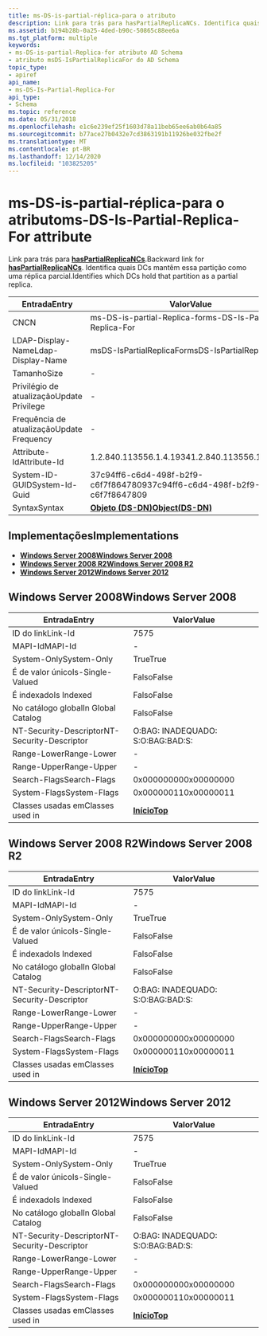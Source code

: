 ```yaml
---
title: ms-DS-is-partial-réplica-para o atributo
description: Link para trás para hasPartialReplicaNCs. Identifica quais DCs mantêm essa partição como uma réplica parcial.
ms.assetid: b194b28b-0a25-4ded-b90c-50865c88ee6a
ms.tgt_platform: multiple
keywords:
- ms-DS-is-partial-Replica-for atributo AD Schema
- atributo msDS-IsPartialReplicaFor do AD Schema
topic_type:
- apiref
api_name:
- ms-DS-Is-Partial-Replica-For
api_type:
- Schema
ms.topic: reference
ms.date: 05/31/2018
ms.openlocfilehash: e1c6e239ef25f1603d78a11beb65ee6ab0b64a85
ms.sourcegitcommit: b77ace27b0432e7cd3863191b11926be032fbe2f
ms.translationtype: MT
ms.contentlocale: pt-BR
ms.lasthandoff: 12/14/2020
ms.locfileid: "103825205"
---
```

# <a name="ms-ds-is-partial-replica-for-attribute"></a><span data-ttu-id="59843-106">ms-DS-is-partial-réplica-para o atributo</span><span class="sxs-lookup"><span data-stu-id="59843-106">ms-DS-Is-Partial-Replica-For attribute</span></span>

<span data-ttu-id="59843-107">Link para trás para [**hasPartialReplicaNCs**](a-haspartialreplicancs.md).</span><span class="sxs-lookup"><span data-stu-id="59843-107">Backward link for [**hasPartialReplicaNCs**](a-haspartialreplicancs.md).</span></span> <span data-ttu-id="59843-108">Identifica quais DCs mantêm essa partição como uma réplica parcial.</span><span class="sxs-lookup"><span data-stu-id="59843-108">Identifies which DCs hold that partition as a partial replica.</span></span>



| <span data-ttu-id="59843-109">Entrada</span><span class="sxs-lookup"><span data-stu-id="59843-109">Entry</span></span> | <span data-ttu-id="59843-110">Valor</span><span class="sxs-lookup"><span data-stu-id="59843-110">Value</span></span> |
|-------------------|-----------------------------------------|
| <span data-ttu-id="59843-111">CN</span><span class="sxs-lookup"><span data-stu-id="59843-111">CN</span></span>                | <span data-ttu-id="59843-112">ms-DS-is-partial-Replica-for</span><span class="sxs-lookup"><span data-stu-id="59843-112">ms-DS-Is-Partial-Replica-For</span></span>            |
| <span data-ttu-id="59843-113">LDAP-Display-Name</span><span class="sxs-lookup"><span data-stu-id="59843-113">Ldap-Display-Name</span></span> | <span data-ttu-id="59843-114">msDS-IsPartialReplicaFor</span><span class="sxs-lookup"><span data-stu-id="59843-114">msDS-IsPartialReplicaFor</span></span>                |
| <span data-ttu-id="59843-115">Tamanho</span><span class="sxs-lookup"><span data-stu-id="59843-115">Size</span></span>              | \-                                      |
| <span data-ttu-id="59843-116">Privilégio de atualização</span><span class="sxs-lookup"><span data-stu-id="59843-116">Update Privilege</span></span>  | \-                                      |
| <span data-ttu-id="59843-117">Frequência de atualização</span><span class="sxs-lookup"><span data-stu-id="59843-117">Update Frequency</span></span>  | \-                                      |
| <span data-ttu-id="59843-118">Attribute-Id</span><span class="sxs-lookup"><span data-stu-id="59843-118">Attribute-Id</span></span>      | <span data-ttu-id="59843-119">1.2.840.113556.1.4.1934</span><span class="sxs-lookup"><span data-stu-id="59843-119">1.2.840.113556.1.4.1934</span></span>                 |
| <span data-ttu-id="59843-120">System-ID-GUID</span><span class="sxs-lookup"><span data-stu-id="59843-120">System-Id-Guid</span></span>    | <span data-ttu-id="59843-121">37c94ff6-c6d4-498f-b2f9-c6f7f8647809</span><span class="sxs-lookup"><span data-stu-id="59843-121">37c94ff6-c6d4-498f-b2f9-c6f7f8647809</span></span>    |
| <span data-ttu-id="59843-122">Syntax</span><span class="sxs-lookup"><span data-stu-id="59843-122">Syntax</span></span>            | [<span data-ttu-id="59843-123">**Objeto (DS-DN)**</span><span class="sxs-lookup"><span data-stu-id="59843-123">**Object(DS-DN)**</span></span>](s-object-ds-dn.md) |



## <a name="implementations"></a><span data-ttu-id="59843-124">Implementações</span><span class="sxs-lookup"><span data-stu-id="59843-124">Implementations</span></span>

-   [<span data-ttu-id="59843-125">**Windows Server 2008**</span><span class="sxs-lookup"><span data-stu-id="59843-125">**Windows Server 2008**</span></span>](#windows-server-2008)
-   [<span data-ttu-id="59843-126">**Windows Server 2008 R2**</span><span class="sxs-lookup"><span data-stu-id="59843-126">**Windows Server 2008 R2**</span></span>](#windows-server-2008-r2)
-   [<span data-ttu-id="59843-127">**Windows Server 2012**</span><span class="sxs-lookup"><span data-stu-id="59843-127">**Windows Server 2012**</span></span>](#windows-server-2012)

## <a name="windows-server-2008"></a><span data-ttu-id="59843-128">Windows Server 2008</span><span class="sxs-lookup"><span data-stu-id="59843-128">Windows Server 2008</span></span>



| <span data-ttu-id="59843-129">Entrada</span><span class="sxs-lookup"><span data-stu-id="59843-129">Entry</span></span> | <span data-ttu-id="59843-130">Valor</span><span class="sxs-lookup"><span data-stu-id="59843-130">Value</span></span> |
|------------------------|---------------------------------|
| <span data-ttu-id="59843-131">ID do link</span><span class="sxs-lookup"><span data-stu-id="59843-131">Link-Id</span></span>                | <span data-ttu-id="59843-132">75</span><span class="sxs-lookup"><span data-stu-id="59843-132">75</span></span>                              |
| <span data-ttu-id="59843-133">MAPI-Id</span><span class="sxs-lookup"><span data-stu-id="59843-133">MAPI-Id</span></span>                | \-                              |
| <span data-ttu-id="59843-134">System-Only</span><span class="sxs-lookup"><span data-stu-id="59843-134">System-Only</span></span>            | <span data-ttu-id="59843-135">True</span><span class="sxs-lookup"><span data-stu-id="59843-135">True</span></span>                            |
| <span data-ttu-id="59843-136">É de valor único</span><span class="sxs-lookup"><span data-stu-id="59843-136">Is-Single-Valued</span></span>       | <span data-ttu-id="59843-137">Falso</span><span class="sxs-lookup"><span data-stu-id="59843-137">False</span></span>                           |
| <span data-ttu-id="59843-138">É indexado</span><span class="sxs-lookup"><span data-stu-id="59843-138">Is Indexed</span></span>             | <span data-ttu-id="59843-139">Falso</span><span class="sxs-lookup"><span data-stu-id="59843-139">False</span></span>                           |
| <span data-ttu-id="59843-140">No catálogo global</span><span class="sxs-lookup"><span data-stu-id="59843-140">In Global Catalog</span></span>      | <span data-ttu-id="59843-141">Falso</span><span class="sxs-lookup"><span data-stu-id="59843-141">False</span></span>                           |
| <span data-ttu-id="59843-142">NT-Security-Descriptor</span><span class="sxs-lookup"><span data-stu-id="59843-142">NT-Security-Descriptor</span></span> | <span data-ttu-id="59843-143">O:BAG: INADEQUADO: S:</span><span class="sxs-lookup"><span data-stu-id="59843-143">O:BAG:BAD:S:</span></span>                    |
| <span data-ttu-id="59843-144">Range-Lower</span><span class="sxs-lookup"><span data-stu-id="59843-144">Range-Lower</span></span>            | \-                              |
| <span data-ttu-id="59843-145">Range-Upper</span><span class="sxs-lookup"><span data-stu-id="59843-145">Range-Upper</span></span>            | \-                              |
| <span data-ttu-id="59843-146">Search-Flags</span><span class="sxs-lookup"><span data-stu-id="59843-146">Search-Flags</span></span>           | <span data-ttu-id="59843-147">0x00000000</span><span class="sxs-lookup"><span data-stu-id="59843-147">0x00000000</span></span>                      |
| <span data-ttu-id="59843-148">System-Flags</span><span class="sxs-lookup"><span data-stu-id="59843-148">System-Flags</span></span>           | <span data-ttu-id="59843-149">0x00000011</span><span class="sxs-lookup"><span data-stu-id="59843-149">0x00000011</span></span>                      |
| <span data-ttu-id="59843-150">Classes usadas em</span><span class="sxs-lookup"><span data-stu-id="59843-150">Classes used in</span></span>        | [<span data-ttu-id="59843-151">**Início**</span><span class="sxs-lookup"><span data-stu-id="59843-151">**Top**</span></span>](c-top.md)<br/> |



## <a name="windows-server-2008-r2"></a><span data-ttu-id="59843-152">Windows Server 2008 R2</span><span class="sxs-lookup"><span data-stu-id="59843-152">Windows Server 2008 R2</span></span>



| <span data-ttu-id="59843-153">Entrada</span><span class="sxs-lookup"><span data-stu-id="59843-153">Entry</span></span> | <span data-ttu-id="59843-154">Valor</span><span class="sxs-lookup"><span data-stu-id="59843-154">Value</span></span> |
|------------------------|---------------------------------|
| <span data-ttu-id="59843-155">ID do link</span><span class="sxs-lookup"><span data-stu-id="59843-155">Link-Id</span></span>                | <span data-ttu-id="59843-156">75</span><span class="sxs-lookup"><span data-stu-id="59843-156">75</span></span>                              |
| <span data-ttu-id="59843-157">MAPI-Id</span><span class="sxs-lookup"><span data-stu-id="59843-157">MAPI-Id</span></span>                | \-                              |
| <span data-ttu-id="59843-158">System-Only</span><span class="sxs-lookup"><span data-stu-id="59843-158">System-Only</span></span>            | <span data-ttu-id="59843-159">True</span><span class="sxs-lookup"><span data-stu-id="59843-159">True</span></span>                            |
| <span data-ttu-id="59843-160">É de valor único</span><span class="sxs-lookup"><span data-stu-id="59843-160">Is-Single-Valued</span></span>       | <span data-ttu-id="59843-161">Falso</span><span class="sxs-lookup"><span data-stu-id="59843-161">False</span></span>                           |
| <span data-ttu-id="59843-162">É indexado</span><span class="sxs-lookup"><span data-stu-id="59843-162">Is Indexed</span></span>             | <span data-ttu-id="59843-163">Falso</span><span class="sxs-lookup"><span data-stu-id="59843-163">False</span></span>                           |
| <span data-ttu-id="59843-164">No catálogo global</span><span class="sxs-lookup"><span data-stu-id="59843-164">In Global Catalog</span></span>      | <span data-ttu-id="59843-165">Falso</span><span class="sxs-lookup"><span data-stu-id="59843-165">False</span></span>                           |
| <span data-ttu-id="59843-166">NT-Security-Descriptor</span><span class="sxs-lookup"><span data-stu-id="59843-166">NT-Security-Descriptor</span></span> | <span data-ttu-id="59843-167">O:BAG: INADEQUADO: S:</span><span class="sxs-lookup"><span data-stu-id="59843-167">O:BAG:BAD:S:</span></span>                    |
| <span data-ttu-id="59843-168">Range-Lower</span><span class="sxs-lookup"><span data-stu-id="59843-168">Range-Lower</span></span>            | \-                              |
| <span data-ttu-id="59843-169">Range-Upper</span><span class="sxs-lookup"><span data-stu-id="59843-169">Range-Upper</span></span>            | \-                              |
| <span data-ttu-id="59843-170">Search-Flags</span><span class="sxs-lookup"><span data-stu-id="59843-170">Search-Flags</span></span>           | <span data-ttu-id="59843-171">0x00000000</span><span class="sxs-lookup"><span data-stu-id="59843-171">0x00000000</span></span>                      |
| <span data-ttu-id="59843-172">System-Flags</span><span class="sxs-lookup"><span data-stu-id="59843-172">System-Flags</span></span>           | <span data-ttu-id="59843-173">0x00000011</span><span class="sxs-lookup"><span data-stu-id="59843-173">0x00000011</span></span>                      |
| <span data-ttu-id="59843-174">Classes usadas em</span><span class="sxs-lookup"><span data-stu-id="59843-174">Classes used in</span></span>        | [<span data-ttu-id="59843-175">**Início**</span><span class="sxs-lookup"><span data-stu-id="59843-175">**Top**</span></span>](c-top.md)<br/> |



## <a name="windows-server-2012"></a><span data-ttu-id="59843-176">Windows Server 2012</span><span class="sxs-lookup"><span data-stu-id="59843-176">Windows Server 2012</span></span>



| <span data-ttu-id="59843-177">Entrada</span><span class="sxs-lookup"><span data-stu-id="59843-177">Entry</span></span> | <span data-ttu-id="59843-178">Valor</span><span class="sxs-lookup"><span data-stu-id="59843-178">Value</span></span> |
|------------------------|---------------------------------|
| <span data-ttu-id="59843-179">ID do link</span><span class="sxs-lookup"><span data-stu-id="59843-179">Link-Id</span></span>                | <span data-ttu-id="59843-180">75</span><span class="sxs-lookup"><span data-stu-id="59843-180">75</span></span>                              |
| <span data-ttu-id="59843-181">MAPI-Id</span><span class="sxs-lookup"><span data-stu-id="59843-181">MAPI-Id</span></span>                | \-                              |
| <span data-ttu-id="59843-182">System-Only</span><span class="sxs-lookup"><span data-stu-id="59843-182">System-Only</span></span>            | <span data-ttu-id="59843-183">True</span><span class="sxs-lookup"><span data-stu-id="59843-183">True</span></span>                            |
| <span data-ttu-id="59843-184">É de valor único</span><span class="sxs-lookup"><span data-stu-id="59843-184">Is-Single-Valued</span></span>       | <span data-ttu-id="59843-185">Falso</span><span class="sxs-lookup"><span data-stu-id="59843-185">False</span></span>                           |
| <span data-ttu-id="59843-186">É indexado</span><span class="sxs-lookup"><span data-stu-id="59843-186">Is Indexed</span></span>             | <span data-ttu-id="59843-187">Falso</span><span class="sxs-lookup"><span data-stu-id="59843-187">False</span></span>                           |
| <span data-ttu-id="59843-188">No catálogo global</span><span class="sxs-lookup"><span data-stu-id="59843-188">In Global Catalog</span></span>      | <span data-ttu-id="59843-189">Falso</span><span class="sxs-lookup"><span data-stu-id="59843-189">False</span></span>                           |
| <span data-ttu-id="59843-190">NT-Security-Descriptor</span><span class="sxs-lookup"><span data-stu-id="59843-190">NT-Security-Descriptor</span></span> | <span data-ttu-id="59843-191">O:BAG: INADEQUADO: S:</span><span class="sxs-lookup"><span data-stu-id="59843-191">O:BAG:BAD:S:</span></span>                    |
| <span data-ttu-id="59843-192">Range-Lower</span><span class="sxs-lookup"><span data-stu-id="59843-192">Range-Lower</span></span>            | \-                              |
| <span data-ttu-id="59843-193">Range-Upper</span><span class="sxs-lookup"><span data-stu-id="59843-193">Range-Upper</span></span>            | \-                              |
| <span data-ttu-id="59843-194">Search-Flags</span><span class="sxs-lookup"><span data-stu-id="59843-194">Search-Flags</span></span>           | <span data-ttu-id="59843-195">0x00000000</span><span class="sxs-lookup"><span data-stu-id="59843-195">0x00000000</span></span>                      |
| <span data-ttu-id="59843-196">System-Flags</span><span class="sxs-lookup"><span data-stu-id="59843-196">System-Flags</span></span>           | <span data-ttu-id="59843-197">0x00000011</span><span class="sxs-lookup"><span data-stu-id="59843-197">0x00000011</span></span>                      |
| <span data-ttu-id="59843-198">Classes usadas em</span><span class="sxs-lookup"><span data-stu-id="59843-198">Classes used in</span></span>        | [<span data-ttu-id="59843-199">**Início**</span><span class="sxs-lookup"><span data-stu-id="59843-199">**Top**</span></span>](c-top.md)<br/> |



 

 





